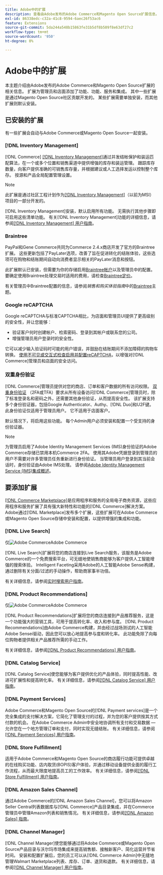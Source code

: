 ```yaml
---
title: Adobe中的扩展
description: 查看由Adobe发布的Adobe Commerce和Magento Open Source扩展信息。
exl-id: 86338edc-c32a-41c8-9594-6aec26f53ac6
feature: Extensions
source-git-commit: 5da244a548b15863fe31b5df8b509f8e63df27c2
workflow-type: tm+mt
source-wordcount: '950'
ht-degree: 0%

---
```


# Adobe中的扩展

本主题介绍由Adobe发布的Adobe Commerce和Magento Open Source扩展的相关信息。 扩展为管理员和店面添加了功能、功能、服务和集成。 其中一些扩展是通过Magento Open Source社区贡献开发的。 某些扩展需要单独安装，而其他扩展则默认安装。

## 已安装的扩展

有一些扩展会自动与Adobe Commerce或Magento Open Source一起安装。

### [!DNL Inventory Management]

[!DNL Commerce] [[!DNL Inventory Management]](../inventory-management/introduction.md)通过并发结帐保护和装运匹配算法，在一个或多个位置和销售渠道中提供增强的库存和装运管理。 跟踪库存数量，向客户提供准确的可销售库存量，并根据建议或人工选择发运以控制整个库存。 按源和产品全局配置管理设置。

>[!NOTE]
>
>此扩展是通过社区工程计划作为[[!DNL Inventory Management]](https://github.com/magento/inventory)（以前为MSI）项目的一部分开发的。

[!DNL Inventory Management]安装，默认启用所有功能。 无需执行其他步骤即可启用这些清单功能。 有关[!DNL Inventory Management]功能的详细信息，请参阅[[!DNL Inventory Management] 用户指南](../inventory-management/guide-overview.md)。

### Braintree

PayPal和Gene Commerce共同为Commerce 2.4.x商店开发了官方的Braintree扩展。 这些更新包括了PayLater选项，改善了旨在促进转化的结账体验，这些选项可在购物和结账期间自动向消费者显示相关的PayLater消息和按钮。

此扩展默认已安装，但需要为你的存储启用[Braintree帐户](https://www.braintreepayments.com/)以及管理员中的配置。 要确定使用Braintree处理交易时适用的费用，请检查[Braintree定价](https://www.braintreepayments.com/braintree-pricing)。

有关管理员中Braintree配置的信息，请参阅&#x200B;_销售和购买体验指南_&#x200B;中的[Braintree](../stores-purchase/braintree.md)主题。

### Google reCAPTCHA

Google reCAPTCHA与标准CAPTCHA相比，为店面和管理员UI提供了更高级别的安全性，并让您能够：

- 验证客户何时创建帐户、检索密码、登录到其帐户或联系您的公司。
- 增强管理员用户登录时的安全性。

它可以减少输入验证码时可能的用户错误，并鼓励在结账期间不添加障碍的购物车转换。 [使用不可见或交互式检查启用并配置reCAPTCHA](../systems/security-google-recaptcha.md)，以增强对[!DNL Commerce]管理员和店面的安全访问。

### 双重身份验证

[!DNL Commerce]管理员提供对您的商店、订单和客户数据的所有访问权限。 [双重身份验证](../systems/security-two-factor-authentication.md) （2FA或TFA）要求从所有设备访问[!DNL Commerce]管理员时，除了标准登录名和密码之外，还需要其他身份验证，从而提高安全性。 该扩展支持多个身份验证器，包括Google Authenticator、Authy、[!DNL Duo]和U2F键。 此身份验证仅适用于管理员用户。 它不适用于店面客户。

默认情况下，将启用这些功能。 每个Admin用户必须安装和配置一个受支持的身份验证器。

>[!NOTE]
>
>为管理员启用了Adobe Identity Management Services (IMS)身份验证的Adobe Commerce存储已禁用本机Commerce 2FA。 使用其Adobe凭据登录到管理员的用户不需要对许多管理员任务重新进行身份验证。 当管理员用户登录到其当前会话时，身份验证由Adobe IMS处理。 请参阅[Adobe Identity Management Service (IMS)集成概述](./adobe-ims-integration-overview.md)。

## 要添加扩展

[[!DNL Commerce Marketplace]](https://marketplace.magento.com/)是应用程序和服务的全局电子商务资源，这些应用程序和服务扩展了具有强大新特性和功能的[!DNL Commerce]解决方案。 Adobe通过[!DNL Marketplace]发布多个扩展，这些扩展可在Adobe Commerce或Magento Open Source存储中安装和配置，以提供增强的集成和功能。

### [!DNL Live Search]

仅![Adobe Commerce](../assets/adobe-logo.svg)Adobe Commerce

[!DNL Live Search]扩展将您的商店连接到Live Search服务，该服务是Adobe Commerce的一个免费搜索平台，可无缝地使销售商能够为客户提供人工智能增强的搜索体验。 Intelligent Faceting采用Adobe的人工智能Adobe Sensei构建，通过删除有关分面/过滤的手动操作，帮助商家事半功倍。

有关详细信息，请参阅[实时搜索用户指南](https://experienceleague.adobe.com/docs/commerce/live-search/guide-overview.html)。

### [!DNL Product Recommendations]

仅![Adobe Commerce](../assets/adobe-logo.svg)Adobe Commerce

[!DNL Product Recommendations]扩展将您的商店连接到产品推荐服务，这是一个功能强大的营销工具，可用于提高转化率、收入和参与度。 [!DNL Product Recommendations]由Adobe Commerce构建，并由经过战场测试的人工智能Adobe Sensei驱动，因此您可以放心地提高参与度和转化率。 此功能免除了向每位购物者提供相关产品推荐所需的手动工作。

有关详细信息，请参阅[[!DNL Product Recommendations] 用户指南](https://experienceleague.adobe.com/docs/commerce/product-recommendations/guide-overview.html?lang=en)。

### [!DNL Catalog Service]

[!DNL Catalog Service]使您能够为客户提供优化的产品体验，同时提高性能、改进可扩展性和提高转化率。 有关详细信息，请参阅[[!DNL Catalog Service] 用户指南](https://experienceleague.adobe.com/docs/commerce/catalog-service/guide-overview.html)。

### [!DNL Payment Services]

Adobe Commerce和Magento Open Source的[!DNL Payment services]是一个完全集成的支付解决方案，它简化了管理支付的过程，并为您的客户提供按其方式付款的机会。 在Adobe Commerce Admin中安全地协调所有支付和交易数据 — 允许您在一个地方管理订单和支付，同时实现无缝结账。 有关详细信息，请参阅[[!DNL Payment Services] 用户指南](https://experienceleague.adobe.com/docs/commerce/payment-services/guide-overview.html)。

### [!DNL Store Fulfillment]

适用于Adobe Commerce和Magento Open Source的商店履行功能可提供卓越的在线购买功能、店内取货(BOPIS)客户体验，并通过移动设备提供全面的履行工作流程，从而最大限度地提高员工的工作效率。 有关详细信息，请参阅[[!DNL Store Fulfillment] 用户指南](https://experienceleague.adobe.com/docs/commerce/store-fulfillment/guide-overview.html)。

### [!DNL Amazon Sales Channel]

通过Adobe Commerce的[!DNL Amazon Sales Channel]，您可以将Amazon Seller Central列表数据库与[!DNL Commerce]产品目录集成，并在Commerce管理员中管理Amazon列表和销售情况。 有关详细信息，请参阅[[!DNL Amazon Sales] 指南](https://experienceleague.adobe.com/docs/commerce-channels/amazon/guide-overview.html)。

### [!DNL Channel Manager]

[!DNL Channel Manager]使您能够通过将Adobe Commerce或Magento Open Source产品目录与沃尔玛市场集成来提高销售额、接触新客户、简化运营并节省时间。 安装和配置扩展后，您的员工可以从[!DNL Commerce Admin]中无缝地管理Walmart Marketplace列表、库存、订单、退货和退款。 有关详细信息，请参阅[[!DNL Channel Manager] 用户指南](https://experienceleague.adobe.com/docs/commerce-channels/channel-manager/guide-overview.html)。
